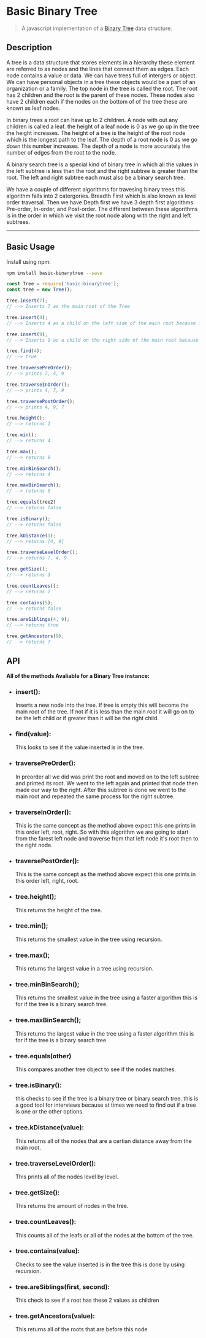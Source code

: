 # Basic Binary Tree

> A javascript implementation of a [Binary Tree](https://www.geeksforgeeks.org/binary-search-tree-data-structure/) data structure.

## Description

A tree is a data structure that stores elements in a hierarchy these element are referred to as nodes and the lines that connect them as edges. Each node contains a value or data. We can have trees full of intergers or object. We can have personal objects in a tree these objects would be a part of an organization or a family. The top node in the tree is called the root. The root has 2 children and the root is the parent of these nodes. These nodes also have 2 children each if the nodes on the bottom of of the tree these are known as leaf nodes.

In binary trees a root can have up to 2 children. A node with out any children is called a leaf. the height of a leaf node is 0 as we go up in the tree the height increases. The height of a tree is the height of the root node which is the longest path to the leaf. The depth of a root node is 0 as we go down this number increases. The depth of a node is more accurately the number of edges from the root to the node.

A binary search tree is a special kind of binary tree in which all the values in the left subtree is less than the root and the right subtree is greater than the root. The left and right subtree each must also be a binary search tree.

We have a couple of different algorithms for travesing binary trees this algorithm falls into 2 catergories. Breadth First which is also known as level order traversal. Then we have Depth first we have 3 depth first algorithms Pre-order, In-order, and Post-order. The different between these algorithms is in the order in which we visit the root node along with the right and left subtrees.

---

## Basic Usage

Install using npm:

```bash
npm install basic-binarytree --save
```

```javascript
const Tree = require('basic-binarytree');
const tree = new Tree();

tree.insert(7);
// --> Inserts 7 as the main root of the Tree

tree.insert(4);
// --> Inserts 4 as a child on the left side of the main root because is is less than the main root. This creates the left subtree.

tree.insert(9);
// --> Inserts 9 as a child on the right side of the main root because is is greater than the main root. This creates the right subtree.

tree.find(4);
// --> true

tree.traversePreOrder();
// --> prints 7, 4, 9

tree.traverseInOrder();
// --> prints 4, 7, 9

tree.traversePostOrder();
// --> prints 4, 9, 7

tree.height();
// --> returns 1

tree.min();
// --> returns 4

tree.max();
// --> returns 9

tree.minBinSearch();
// --> returns 4

tree.maxBinSearch();
// --> returns 9

tree.equals(tree2)
// --> returns false

tree.isBinary();
// --> returns false 

tree.kDistance(1);
// --> returns [4, 9]

tree.traverseLevelOrder();
// --> returns 7, 4, 9

tree.getSize();
// --> returns 3

tree.countLeaves();
// --> returns 2

tree.contains(5);
// --> returns false

tree.areSiblings(4, 9);
// --> returns true

tree.getAncestors(9);
// --> returns 7

```

## API

**All of the methods Avaliable for a Binary Tree instance:**

- ### insert():
    Inserts a new node into the tree. If tree is empty this will become the main root of the tree. If not if it is less than the main root it will go on to be the left child or if greater than it will be the right child.

- ### find(value):
    This looks to see if the value inserted is in the tree.

- ### traversePreOrder():
    In preorder all we did was print the root and moved on to the left subtree and printed its root. We went to the left again and printed that node then made our way to the right. After this subtree is done we went to the main root and repeated the same process for the right subtree.

- ### traverseInOrder():
    This is the same concept as the method above expect this one prints in this order left, root, right. So with this algorithm we are going to start from the farest left node and traverse from that left node it's root then to the right node.

- ### traversePostOrder():
    This is the same concept as the method above expect this one prints in this order left, right, root.

- ### tree.height();
    This returns the height of the tree.

- ### tree.min();
    This returns the smallest value in the tree using recursion.

- ### tree.max();
    This returns the largest value in a tree using recursion.

- ### tree.minBinSearch();
    This returns the smallest value in the tree using a faster algorithm this
    is for if the tree is a binary search tree.

- ### tree.maxBinSearch();
    This returns the largest value in the tree using a faster algorithm this
    is for if the tree is a binary search tree.

- ### tree.equals(other)
    This compares another tree object to see if the nodes matches.

- ### tree.isBinary():
    this checks to see if the tree is a binary tree or binary search tree.
    this is a good tool for interviews because at times we need to find out if a tree is one or the other options.

- ### tree.kDistance(value):
    This returns all of the nodes that are a certian distance away from the main root.

- ### tree.traverseLevelOrder():
    This prints all of the nodes level by level.

- ### tree.getSize():
    This returns the amount of nodes in the tree.

- ### tree.countLeaves():
    This counts all of the leafs or all of the nodes at the bottom of the tree.

- ### tree.contains(value):
    Checks to see the value inserted is in the tree this is done by using recursion.

- ### tree.areSiblings(first, second):
    This check to see if a root has these 2 values as children

- ### tree.getAncestors(value):
    This returns all of the roots that are before this node
